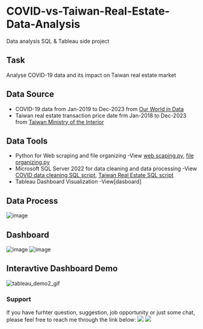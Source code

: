 # COVID-vs-Taiwan-Real-Estate-Data-Analysis
Data analysis SQL &amp; Tableau side project 


## Task
Analyse COVID-19 data and its impact on Taiwan real estate market

## Data Source
- COVID-19 data from Jan-2019 to Dec-2023 from [Our World in Data](https://ourworldindata.org/covid-cases)
- Taiwan real estate transaction price date frm Jan-2018 to Dec-2023 from [Taiwan Ministry of the Interior](https://lvr.land.moi.gov.tw/)

## Data Tools
- Python for Web scraping and file organizing -View [web scaping.py](https://github.com/MichaelLTsai/COVID-vs-Taiwan-Real-Estate-Data-Analysis/blob/62b96656b3eba25b0eeba8d15aa5ca4a15ffb748/Taiwan%20Real%20State%20Data%20,%20Pyhton,%20SQL%20script/Taiwan%20Real%20State%20Price%20Scraping.py), [file organizing.py](https://github.com/MichaelLTsai/COVID-vs-Taiwan-Real-Estate-Data-Analysis/blob/62b96656b3eba25b0eeba8d15aa5ca4a15ffb748/Taiwan%20Real%20State%20Data%20,%20Pyhton,%20SQL%20script/Taiwan%20Real%20State%20Price%20Scraping.py)
- Microsoft SQL Server 2022 for data cleaning and data processing -View [COVID data cleaning SQL script](https://github.com/MichaelLTsai/COVID-vs-Taiwan-Real-Estate-Data-Analysis/blob/62b96656b3eba25b0eeba8d15aa5ca4a15ffb748/COVID%20new%20case%20dataset%20and%20SQL%20script/COVID%20Portfolio%20Project.sql), [Taiwan Real Estate SQL script](https://github.com/MichaelLTsai/COVID-vs-Taiwan-Real-Estate-Data-Analysis/blob/62b96656b3eba25b0eeba8d15aa5ca4a15ffb748/Taiwan%20Real%20State%20Data%20,%20Pyhton,%20SQL%20script/taiwan_real_state_smss_v2.sql)
- Tableau Dashboard Visualization -View[dasboard]

## Data Process
![image](https://user-images.githubusercontent.com/108915606/219456182-7359354d-7bbc-4894-91a1-c04b62740a60.png)


## Dashboard
![image](https://user-images.githubusercontent.com/108915606/219456414-da935a00-977e-424a-a221-54f7dc8855b2.png)
![image](https://user-images.githubusercontent.com/108915606/219456639-7614f6f7-b515-4bdf-a0d1-4d4e0359210e.png)

## Interavtive Dashboard Demo
![tableau_demo2_gif](https://user-images.githubusercontent.com/108915606/219456685-1cc7cf13-ffc7-4bf6-82c9-237c5dbd1a5f.gif)


### Support 
If you have furhter question, suggestion, job opportunity or just some chat, please feel free to reach me through the link below:
[<img src="https://img.shields.io/badge/LinkedIn-0077B5?style=for-the-badge&logo=linkedin&logoColor=white" />](https://www.linkedin.com/in/michael-tsai-37b8b2136/)
[<img src="https://img.shields.io/badge/Tableau-E97627?style=for-the-badge&logo=Tableau&logoColor=white" /> ]()
